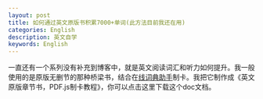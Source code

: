 ```yaml
---
layout: post
title: 如何通过英文原版书积累7000+单词(此方法目前我还在用)
categories: English
description: 英文自学
keywords: English
---
```


一直还有一个系列没有补充到博客中，就是英文阅读词汇和听力如何提升。我一般使用的是原版无删节的那种桥梁书，结合在[线词典助手](https://chrome.google.com/webstore/detail/online-dictionary-helper/lppjdajkacanlmpbbcdkccjkdbpllajb)制卡。我把它制作成《英文原版章节书，PDF.js制卡教程》，你可以点击这里下载这个doc文档。

